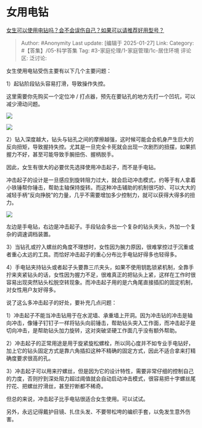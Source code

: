 # 女用电钻
[女生可以使用电钻吗？会不会误伤自己？如果可以请推荐好用型号？](https://www.zhihu.com/question/46403208/answer/87707323966)

> Author: #Anonymity
> Last update: [编辑于 2025-01-27]
> Link:
> Category: #【答集】/05-科学答集 
> Tag: #3-家庭伦理/1-家庭管理/1c-居住环境 
> 评论区:
> 泛讨论:
  
女生使用电钻受伤主要有以下几个主要问题：

1）起钻阶段钻头容易打滑，导致操作失控。

这里需要你先购买一个定位冲 / 打点器，预先在要钻孔的地方先打一个凹坑，可以减少滑动问题。

![](https://picx.zhimg.com/80/v2-94c94f4a1753c505567fea21f6c3520e_1440w.webp?source=c8b7c179)

  

![](https://pic1.zhimg.com/80/v2-b8289da780f6784265f59831e31c8231_1440w.webp?source=c8b7c179)

  

2）钻入深度越大，钻头与钻孔之间的摩擦越强，这时候可能会会机身产生巨大的反向扭矩，导致握持失控。尤其是一旦完全卡死就会出现一次剧烈的扭摆，如果抓握力不好，甚至可能导致手腕扭伤、握柄脱手。

因此，女生有很大的必要优先选择使用冲击起子，而不是手电钻。

冲击起子的设计是一旦感应到旋转阻力过大，就会启动冲击模式，约等于有人拿着小铁锤帮你锤击，帮助主轴保持旋转。而这种冲击辅助的机制很巧妙、可以大大的减轻手柄“反向挣脱”的力量，几乎不需要增加多少控制力，就可以获得大得多的扭力。

![](https://pic1.zhimg.com/80/v2-43102862f930985d0fa932d27283263e_1440w.webp?source=c8b7c179)

左边是手电钻，右边是冲击起子。手段钻会多出一个复杂的钻头夹头，外加一个复杂的调速调档装置。

  

3）当钻孔或拧入螺丝的角度不理想时，女性因为腕力原因，很难掌控过于沉重或者重心太远的工具。而恰好冲击起子的重心分布比手电钻好得多也轻得多。

  

4）手电钻夹持钻头或者起子头要靠三爪夹头，如果不使用钥匙锁紧机制，全靠手拧来夹紧钻头的话，女性因为握力不足，很难真正的把钻头上紧，这样在工作时很容易出现突然钻头松脱空转现象。而冲击起子用的是六角尾直接插扣的固定机制，对女性用户友好得多。

  

说了这么多冲击起子的好处，要补充几点问题：

1）冲击起子不能当冲击钻用于在水泥墙、承重墙上开洞。因为冲击钻的冲击是轴向冲击，像锤子钉钉子一样将钻头向前锤击，帮助钻头突入工作面，而冲击起子是切向冲击，是帮助钻头加力旋转，这对突破坚硬工作面几乎没有额外帮助。

2）冲击起子的正常用途是用于旋紧旋松螺栓，所以同心度并不如专业手电钻好，加上它的钻头固定方式是靠六角插扣这种不精确的固定方式，因此不适合拿来打精确度要求很高的孔。

3）冲击起子可以用来拧螺丝，但是因为它的设计特性，需要非常仔细的控制自己的力度，否则拧到深处阻力超过阈值就会自动启动冲击模式，很容易把十字螺丝尾拧花、把螺丝拧滑丝，甚至拧断都不稀奇。

但总的来说，冲击起子比手电钻很适合女生使用。可以试试。

另外，永远记得戴护目镜、扎住头发、不要带松垮的编织手套，以免发生意外伤害。
